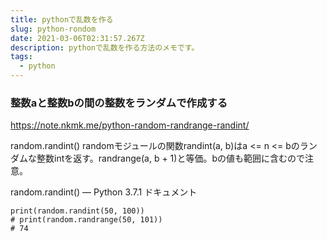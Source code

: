 ```yaml
---
title: pythonで乱数を作る
slug: python-rondom
date: 2021-03-06T02:31:57.267Z
description: pythonで乱数を作る方法のメモです。
tags:
  - python
---
```

### 整数aと整数bの間の整数をランダムで作成する
<https://note.nkmk.me/python-random-randrange-randint/>

random.randint()
randomモジュールの関数randint(a, b)はa <= n <= bのランダムな整数intを返す。randrange(a, b + 1)と等価。bの値も範囲に含むので注意。

random.randint() — Python 3.7.1 ドキュメント
```
print(random.randint(50, 100))
# print(random.randrange(50, 101))
# 74
```
